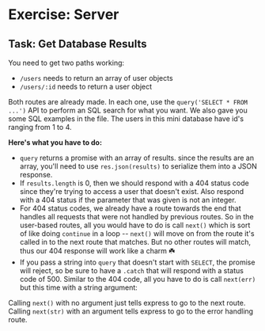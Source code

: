 # Exercise: Server

## Task: Get Database Results

You need to get two paths working:

- `/users` needs to return an array of user objects
- `/users/:id` needs to return a user object

Both routes are already made. In each one, use the `query('SELECT * FROM ...')` API to perform an SQL search for what you want. We also gave you some SQL examples in the file. The users in this mini database have id's ranging from 1 to 4.

**Here's what you have to do:**

- `query` returns a promise with an array of results. since the results are an array, you'll need to use `res.json(results)` to serialize them into a JSON response.
- If `results.length` is 0, then we should respond with a 404 status code since they're trying to access a user that doesn't exist. Also respond with a 404 status if the parameter that was given is not an integer.
- For 404 status codes, we already have a route towards the end that handles all requests that were not handled by previous routes. So in the user-based routes, all you would have to do is call `next()` which is sort of like doing `continue` in a loop -- `next()` will move on from the route it's called in to the next route that matches. But no other routes will match, thus our 404 response will work like a charm ☘️
- If you pass a string into `query` that doesn't start with `SELECT`, the promise will reject, so be sure to have a `.catch` that will respond with a status code of 500. Similar to the 404 code, all you have to do is call `next(err)` but this time with a string argument:

Calling `next()` with no argument just tells express to go to the next route. Calling `next(str)` with an argument tells express to go to the error handling route.
